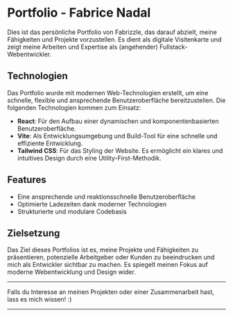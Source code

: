# Portfolio - Fabrice Nadal

Dies ist das persönliche Portfolio von Fabrizzle, das darauf abzielt, meine Fähigkeiten und Projekte vorzustellen. Es dient als digitale Visitenkarte und zeigt meine Arbeiten und Expertise als (angehender) Fullstack-Webentwickler.

## Technologien
Das Portfolio wurde mit modernen Web-Technologien erstellt, um eine schnelle, flexible und ansprechende Benutzeroberfläche bereitzustellen. Die folgenden Technologien kommen zum Einsatz:

- **React**: Für den Aufbau einer dynamischen und komponentenbasierten Benutzeroberfläche.
- **Vite**: Als Entwicklungsumgebung und Build-Tool für eine schnelle und effiziente Entwicklung.
- **Tailwind CSS**: Für das Styling der Website. Es ermöglicht ein klares und intuitives Design durch eine Utility-First-Methodik.

## Features
- Eine ansprechende und reaktionsschnelle Benutzeroberfläche
- Optimierte Ladezeiten dank moderner Technologien
- Strukturierte und modulare Codebasis

## Zielsetzung
Das Ziel dieses Portfolios ist es, meine Projekte und Fähigkeiten zu präsentieren, potenzielle Arbeitgeber oder Kunden zu beeindrucken und mich als Entwickler sichtbar zu machen. Es spiegelt meinen Fokus auf moderne Webentwicklung und Design wider.

---

Falls du Interesse an meinen Projekten oder einer Zusammenarbeit hast, lass es mich wissen! :)

---